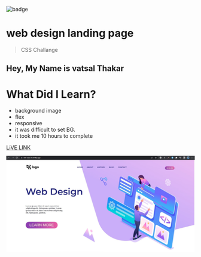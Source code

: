 ![badge](https://img.shields.io/badge/Live--class-Eight--Project-orange)

# web design landing page

> CSS Challange

## Hey, My Name is vatsal Thakar

#

# What Did I Learn?

- background image
- flex
- responsive
- it was difficult to set BG.
- it took me 10 hours to complete

[LiVE LINK](https://live-class-8.netlify.app/)

![image](images/EIGHT.jpg)
